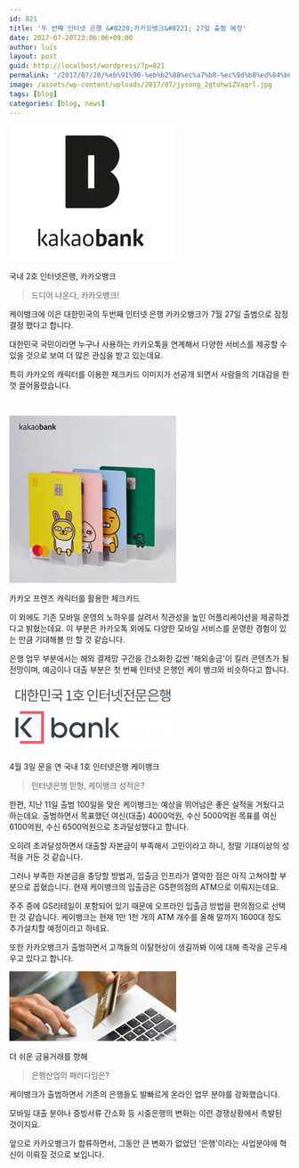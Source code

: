 ```yaml
---
id: 821
title: '두 번째 인터넷 은행 &#8220;카카오뱅크&#8221; 27일 출범 예정'
date: 2017-07-20T23:06:06+09:00
author: luis
layout: post
guid: http://localhost/wordpress/?p=821
permalink: '/2017/07/20/%eb%91%90-%eb%b2%88%ec%a7%b8-%ec%9d%b8%ed%84%b0%eb%84%b7-%ec%9d%80%ed%96%89-%ec%b9%b4%ec%b9%b4%ec%98%a4%eb%b1%85%ed%81%ac-27%ec%9d%bc-%ec%b6%9c%eb%b2%94-%ec%98%88%ec%a0%95/'
image: /assets/wp-content/uploads/2017/07/jysong_2gtohwiZVaqrl.jpg
tags: [blog]
categories: [blog, news]
---
```

<img class="size-medium wp-image-826" src="/assets/wp-content/uploads/2017/07/jysong_2gtohwiZVaqrl-300x243.jpg" alt="" width="300" height="243">

국내 2호 인터넷은행, 카카오뱅크
<blockquote>드디어 나온다, 카카오뱅크!</blockquote>
케이뱅크에 이은 대한민국의 두번째 인터넷 은행 카카오뱅크가 7월 27일 출범으로 잠정결정 했다고 합니다.

대한민국 국민이라면 누구나 사용하는 카카오톡을 연계해서 다양한 서비스를 제공할 수 있을 것으로 보여 더 많은 관심을 받고 있는데요.

특히 카카오의 캐릭터를 이용한 체크카드 이미지가 선공개 되면서 사람들의 기대감을 한껏 끌어올렸습니다.

&nbsp;

<img class="size-medium wp-image-828" src="/assets/wp-content/uploads/2017/07/PS17071400364-300x300.jpg" alt="" width="300" height="300">

카카오 프렌즈 캐릭터를 활용한 체크카드

이 외에도 기존 모바일 운영의 노하우를 살려서 직관성을 높인 어플리케이션을 제공하겠다고 밝혔는데요. 이 부분은 카카오톡 외에도 다양한 모바일 서비스를 운영한 경험이 있는 만큼 기대해볼 만 할 것 같습니다.

은행 업무 부분에서는 해외 결제망 구간을 간소화한 값싼 '해외송금'이 킬러 콘텐츠가 될 전망이며, 예금이나 대출 부분은 첫 번째 인터넷 은행인 케이 뱅크와 비슷하다고 합니다.

<img class="size-medium wp-image-825" src="/assets/wp-content/uploads/2017/07/14859080881485908088_pjh_origin-300x123.png" alt="" width="300" height="123">

4월 3일 문을 연 국내 1호 인터넷은행 케이뱅크
<blockquote>인터넷은행 맏형, 케이뱅크 성적은?</blockquote>
한편, 지난 11일 출범 100일을 맞은 케이뱅크는 예상을 뛰어넘은 좋은 실적을 거뒀다고 하는데요. 출범하면서 목표했던 여신(대출) 4000억원, 수신 5000억원 목표를 여신 6100억원, 수신 6500억원으로 초과달성했다고 합니다.

오히려 초과달성하면서 대출할 자본금이 부족해서 고민이라고 하니, 정말 기대이상의 성적을 거둔 것 같습니다.

그러나 부족한 자본금을 충당할 방법과, 입출금 인프라가 열악한 점은 아직 고쳐야할 부분으로 꼽혔습니다. 현재 케이뱅크의 입출금은 GS편의점의 ATM으로 이뤄지는데요.

주주 중에 GS리테일이 포함되어 있기 때문에 오프라인 입출금 방법을 편의점으로 선택한 것 같습니다. 케이뱅크는 현재 1만 1천 개의 ATM 개수를 올해 말까지 1600대 정도 추가설치할 예정이라고 하네요.

또한 카카오뱅크가 출범하면서 고객들의 이탈현상이 생길까봐 이에 대해 촉각을 곤두세우고 있다고 합니다.

<img class="size-medium wp-image-827" src="/assets/wp-content/uploads/2017/07/n-TECHNOLOGY-BANK-large570-300x125.jpg" alt="" width="300" height="125">

더 쉬운 금융거래를 향해
<blockquote>은행산업의 패러다임은?</blockquote>
케이뱅크가 출범하면서 기존의 은행들도 발빠르게 온라인 업무 분야를 강화했습니다.

모바일 대출 분야나 증빙서류 간소화 등 시중은행의 변화는 이런 경쟁상황에서 촉발된 것이지요.

앞으로 카카오뱅크가 합류하면서, 그동안 큰 변화가 없었던 '은행'이라는 사업분야에 혁신이 이뤄질 것으로 보입니다.